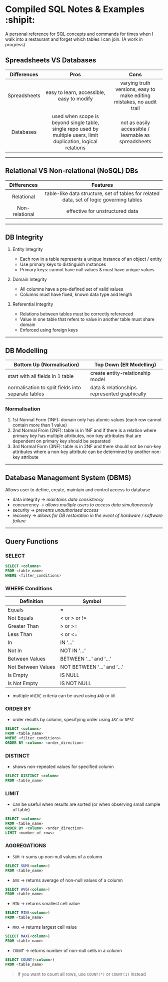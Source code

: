 Compiled SQL Notes & Examples :shipit:
=======================================

A personal reference for SQL concepts and commands for times when I walk into a restaurant and forget which tables I can join. (A work in progress)

## Spreadsheets VS Databases

| Differences   | Pros          | Cons        |
|:-------------:|:-------------:| :-----------:|
| Spreadsheets  | easy to learn, accessible, easy to modify | varying truth versions, easy to make editing mistakes, no audit trail |
| Databases     | used when scope is beyond single table, single repo used by multiple users, limit duplication, logical relations      |         not as easily accessible / learnable as spreadsheets |



---



## Relational VS Non-relational (NoSQL) DBs

| Differences        | Features      |
|:-------------:     |:-------------:|
| Relational         | table-like data structure, set of tables for related data, set of logic governing tables |
| Non-relational     | effective for unstructured data |



---



## DB Integrity

1. Entity Integrity
    * Each row in a table represents a unique instance of an object / entity
    * Use primary keys to distinguish instances
    * Primary keys: cannot have null values & must have unique values

2. Domain Integrity
    * All columns have a pre-defined set of valid values
    * Columns must have fixed, known data type and length

3. Referential Integrity
    * Relations between tables must be correctly referenced
    * Value in one table that refers to value in another table must share domain
    * Enforced using foreign keys



---



## DB Modelling

Bottom Up (Normalisation) | Top Down (ER Modelling)
--- | ---
start with all fields in 1 table | create entity-relationship model
normalisation to split fields into separate tables | data & relationships represented graphically

### Normalisation

1. 1st Normal Form (1NF): domain only has atomic values (each row cannot contain more than 1 value)
2. 2nd Normal From (2NF): table is in 1NF and if there is a relation where primary key has multiple attributes, non-key attributes that are dependent on primary key should be separated
3. 3rd Normal Form (3NF): table is in 2NF and there should not be non-key attributes where a non-key attribute can be determined by another non-key attribute



---



## Database Management System (DBMS)

Allows user to define, create, maintain and control access to database


- data integrity -> *maintains data consistency*
- concurrency -> *allows mutliple users to access data simultaneously*
- security -> *prevents unauthorised access*
- recovery -> *allows for DB restoration in the event of hardware / software failure*



---

## Query Functions

### SELECT

```sql
SELECT <columns>
FROM <table_name>
WHERE <filter_conditions>
```



### WHERE Conditions

Definition | Symbol
--- | ---
Equals | =
Not Equals | < or > or !=
Greater Than | > or >=
Less Than | < or <=
In | IN '...'
Not In | NOT IN '...'
Between Values | BETWEEN '...' and '...'
Not Between Values | NOT BETWEEN '...' and '...'
Is Empty | IS NULL
Is Not Empty | IS NOT NULL

- multiple `WHERE` criteria can be used using `AND` or `OR`



### ORDER BY

- order results by column, specifying order using `ASC` or `DESC`

```sql
SELECT <columns>
FROM <table_name>
WHERE <filter_conditions>
ORDER BY <column> <order_direction>
```



### DISTINCT 

- shows non-repeated values for specified column

```sql
SELECT DISTINCT <column>
FROM <table_name>
```



### LIMIT

- can be useful when results are sorted (or when observing small sample of table)

```sql
SELECT <columns>
FROM <table_name>
ORDER BY <column> <order_direction>
LIMIT <number_of_rows>
```



### AGGREGATIONS

- `SUM` -> sums up non-null values of a column

```sql
SELECT SUM(<column>)
FROM <table_name>
```

- `AVG` -> returns average of non-null values of a column

```sql
SELECT AVG(<column>)
FROM <table_name>
```

- `MIN` -> returns smallest cell value

```sql
SELECT MIN(<column>)
FROM <table_name>
```

- `MAX` -> returns largest cell value

```sql
SELECT MAX(<column>)
FROM <table_name>
```

- `COUNT` -> returns number of non-null cells in a column

```sql
SELECT COUNT(<column>)
FROM <table_name>
```

> If you want to count all rows, use `COUNT(*)` or `COUNT(1)` instead



